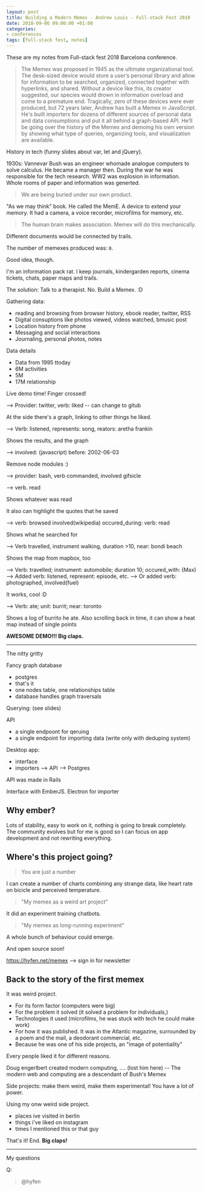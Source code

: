 ```yaml
---
layout: post
title: Building a Modern Memex - Andrew Louis - Full-stack Fest 2018
date: 2018-09-06 09:00:00 +01:00
categories:
- conferences
tags: [full-stack fest, notes]
---
```


These are my notes from Full-stack fest 2018 Barcelona conference.

> The Memex was proposed in 1945 as the ultimate organizational tool. The desk-sized device would store a user’s personal library and allow for information to be searched, organized, connected together with hyperlinks, and shared.
> Without a device like this, its creator suggested, our species would drown in information overload and come to a premature end.
> Tragically, zero of these devices were ever produced, but 72 years later, Andrew has built a Memex in JavaScript. He's built importers for dozens of different sources of personal data and data consumptions and put it all behind a graph-based API.
> He’ll be going over the history of the Memex and demoing his own version by showing what type of queries, organizing tools, and visualization are available.

History in tech (funny slides about var, let and jQuery).

1930s: Vannevar Bush was an engineer whomade analogue computers to solve calculus. He became a manager then.
During the war he was responsible for the tech research. WW2 was explosion in information. Whole rooms of paper and information was generted.

> We are being buried under our own product.

"As we may think" book. He called the MemE. A device to extend your memory. It had a camera, a voice recorder, microfilms for memory, etc.

> The human brain makes association. Memex will do this mechanically.

Different documents would be connected by trails. 

The number of memexes produced was: `0`.

Good idea, though. 

I'm an information pack rat. I keep journals, kindergarden reports, cinema tickets, chats, paper maps and trails.

The solution: Talk to a therapist. No. Build a Memex. :D

Gathering data: 
- reading and browsing from browser history, ebook reader, twitter, RSS
- Digital consuptions like photos viewed, videos watched, bmusic post
- Location history from phone
- Messaging and social interactions
- Journaling, personal photos, notes

Data details
- Data from 1995 ttoday
- 6M activities
- 5M 
- 17M relationship

Live demo time!
Finger crossed!

--> Provider: twitter, verb: liked -- can change to gitub

At the side there's a graph, linking to other things he liked.

--> Verb: listened, represents: song, reators: aretha frankin

Shows the results, and the graph

--> involved: (javascript) before: 2002-06-03

Remove node modules :)

-->  provider: bash, verb commanded, involved gifsicle

--> verb. read

Shows whatever was read

It also can highlight the quotes that he saved


--> verb: browsed involved(wikipedia) occured_during: verb: read

Shows what he searched for

--> Verb travelled, instrument walking, duration >10, near: bondi beach

Shows the map from mapbox, too

--> Verb: travelled; instrument: automobile; duration 10; occured_with: (Max)
--> Added verb: listened, represent: episode, etc.
--> Or added verb: photographed, involved(fuel)

It works, cool :D


--> Verb: ate; unit: burrit; near: toronto

Shows a log of burrito he ate.
Also scrolling back in time, it can show a heat map instead of single points

**AWESOME DEMO!!! Big claps.**

---

The nitty gritty

Fancy graph database

- postgres
- that's it
- one nodes table, one relationships table
- database handles graph traversals

Querying: (see slides)

API
- a single endpoont for qeruing
- a single endpoint for importing data (write only with deduping system)

Desktop app:

- interface
- importers
--> API --> Postgres

API was made in Rails

Interface with EmberJS. 
Electron for importer


## Why ember?

Lots of stability, easy to work on it, nothing is going to break completely. 
The community evolves but for me is good so I can focus on app development and not rewriting everything.

## Where's this project going?

> You are just a number

I can create a number of charts combining any strange data, like heart rate on bicicle and perceived temperature.

> "My memex as a weird art project"

It did an experiment training chatbots.

> "My memex as long-running experiment"

A whole bunch of behaviour could emerge.

And open source soon!

https://hyfen.net/memex --> sign in for newsletter 

## Back to the story of the first memex

It was weird project.

- For its form factor (computers were big)
- For the problem it solved (it solved a problem for individuals,)
- Technologies it used (microfilms, he was stuck with tech he could make work)
- For how it was published. It was in the Atlantic magazine, surrounded by a poem and the mail, a deodorant commercial, etc.
- Because he was one of his side projects, an "image of potentiality"

Every people liked it for different reasons.

Doug engerlbert created modern computing, .... (lost him here) -- The modern web and computing are a descendant of Bush's Memex

Side projects: make them weird, make them experimental! You have a lot of power.

Using my onw weird side project.

- places ive visited in berlin
- things i've liked on instagram
- times I mentioned this or that guy

That's it! End. **Big claps!**

---

My questions

Q: 

> @hyfen